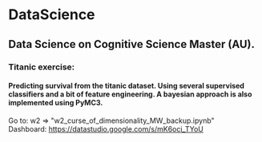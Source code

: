 # DataScience
## Data Science on Cognitive Science Master (AU). 

### Titanic exercise:
#### Predicting survival from the titanic dataset. Using several supervised classifiers and a bit of feature engineering. A bayesian approach is also implemented using PyMC3.
Go to:      w2 => "w2_curse_of_dimensionality_MW_backup.ipynb" <br/>
Dashboard:  https://datastudio.google.com/s/mK6oci_TYoU

